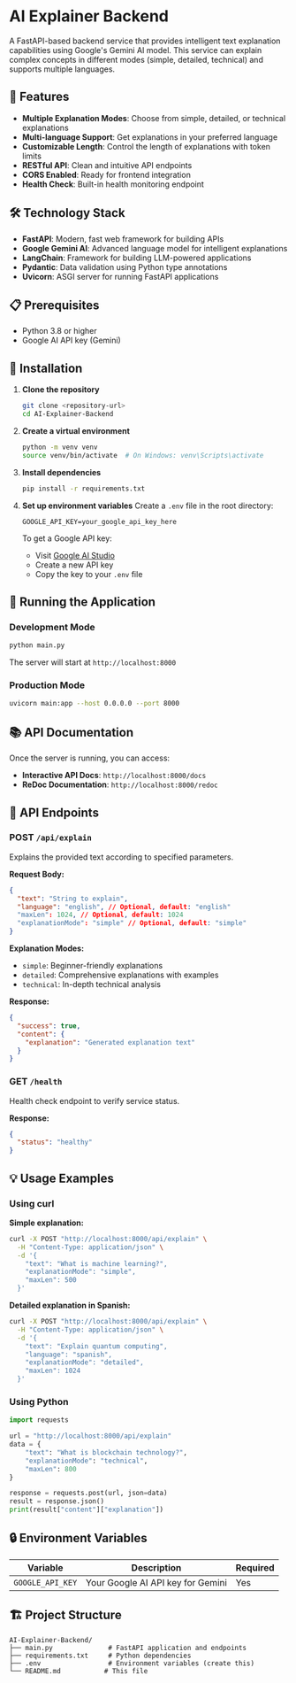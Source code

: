 # AI Explainer Backend

A FastAPI-based backend service that provides intelligent text explanation capabilities using Google's Gemini AI model. This service can explain complex concepts in different modes (simple, detailed, technical) and supports multiple languages.

## 🚀 Features

- **Multiple Explanation Modes**: Choose from simple, detailed, or technical explanations
- **Multi-language Support**: Get explanations in your preferred language
- **Customizable Length**: Control the length of explanations with token limits
- **RESTful API**: Clean and intuitive API endpoints
- **CORS Enabled**: Ready for frontend integration
- **Health Check**: Built-in health monitoring endpoint

## 🛠️ Technology Stack

- **FastAPI**: Modern, fast web framework for building APIs
- **Google Gemini AI**: Advanced language model for intelligent explanations
- **LangChain**: Framework for building LLM-powered applications
- **Pydantic**: Data validation using Python type annotations
- **Uvicorn**: ASGI server for running FastAPI applications

## 📋 Prerequisites

- Python 3.8 or higher
- Google AI API key (Gemini)

## 🔧 Installation

1. **Clone the repository**

   ```bash
   git clone <repository-url>
   cd AI-Explainer-Backend
   ```

2. **Create a virtual environment**

   ```bash
   python -m venv venv
   source venv/bin/activate  # On Windows: venv\Scripts\activate
   ```

3. **Install dependencies**

   ```bash
   pip install -r requirements.txt
   ```

4. **Set up environment variables**
   Create a `.env` file in the root directory:

   ```env
   GOOGLE_API_KEY=your_google_api_key_here
   ```

   To get a Google API key:

   - Visit [Google AI Studio](https://makersuite.google.com/app/apikey)
   - Create a new API key
   - Copy the key to your `.env` file

## 🚀 Running the Application

### Development Mode

```bash
python main.py
```

The server will start at `http://localhost:8000`

### Production Mode

```bash
uvicorn main:app --host 0.0.0.0 --port 8000
```

## 📚 API Documentation

Once the server is running, you can access:

- **Interactive API Docs**: `http://localhost:8000/docs`
- **ReDoc Documentation**: `http://localhost:8000/redoc`

## 🔌 API Endpoints

### POST `/api/explain`

Explains the provided text according to specified parameters.

**Request Body:**

```json
{
  "text": "String to explain",
  "language": "english", // Optional, default: "english"
  "maxLen": 1024, // Optional, default: 1024
  "explanationMode": "simple" // Optional, default: "simple"
}
```

**Explanation Modes:**

- `simple`: Beginner-friendly explanations
- `detailed`: Comprehensive explanations with examples
- `technical`: In-depth technical analysis

**Response:**

```json
{
  "success": true,
  "content": {
    "explanation": "Generated explanation text"
  }
}
```

### GET `/health`

Health check endpoint to verify service status.

**Response:**

```json
{
  "status": "healthy"
}
```

## 💡 Usage Examples

### Using curl

**Simple explanation:**

```bash
curl -X POST "http://localhost:8000/api/explain" \
  -H "Content-Type: application/json" \
  -d '{
    "text": "What is machine learning?",
    "explanationMode": "simple",
    "maxLen": 500
  }'
```

**Detailed explanation in Spanish:**

```bash
curl -X POST "http://localhost:8000/api/explain" \
  -H "Content-Type: application/json" \
  -d '{
    "text": "Explain quantum computing",
    "language": "spanish",
    "explanationMode": "detailed",
    "maxLen": 1024
  }'
```

### Using Python

```python
import requests

url = "http://localhost:8000/api/explain"
data = {
    "text": "What is blockchain technology?",
    "explanationMode": "technical",
    "maxLen": 800
}

response = requests.post(url, json=data)
result = response.json()
print(result["content"]["explanation"])
```

## 🔒 Environment Variables

| Variable         | Description                       | Required |
| ---------------- | --------------------------------- | -------- |
| `GOOGLE_API_KEY` | Your Google AI API key for Gemini | Yes      |

## 🏗️ Project Structure

```
AI-Explainer-Backend/
├── main.py              # FastAPI application and endpoints
├── requirements.txt     # Python dependencies
├── .env                 # Environment variables (create this)
└── README.md           # This file
```
